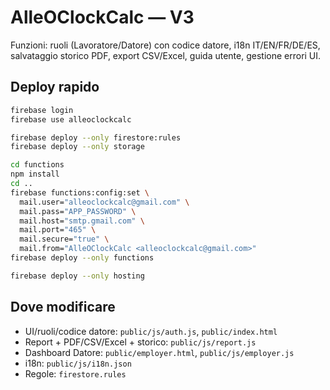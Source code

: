 # AlleOClockCalc — V3
Funzioni: ruoli (Lavoratore/Datore) con codice datore, i18n IT/EN/FR/DE/ES, salvataggio storico PDF, export CSV/Excel, guida utente, gestione errori UI.

## Deploy rapido
```bash
firebase login
firebase use alleoclockcalc

firebase deploy --only firestore:rules
firebase deploy --only storage

cd functions
npm install
cd ..
firebase functions:config:set \
  mail.user="alleoclockcalc@gmail.com" \
  mail.pass="APP_PASSWORD" \
  mail.host="smtp.gmail.com" \
  mail.port="465" \
  mail.secure="true" \
  mail.from="AlleOClockCalc <alleoclockcalc@gmail.com>"
firebase deploy --only functions

firebase deploy --only hosting
```

## Dove modificare
- UI/ruoli/codice datore: `public/js/auth.js`, `public/index.html`
- Report + PDF/CSV/Excel + storico: `public/js/report.js`
- Dashboard Datore: `public/employer.html`, `public/js/employer.js`
- i18n: `public/js/i18n.json`
- Regole: `firestore.rules`
